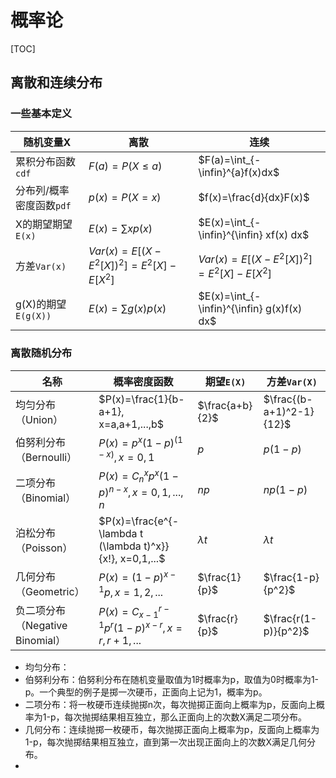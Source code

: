 # 概率论

[TOC]

## 离散和连续分布

### 一些基本定义

| 随机变量X                | 离散                                   | 连续                                       |
| ------------------------ | -------------------------------------- | ------------------------------------------ |
| 累积分布函数`cdf`        | $F(a) = P(X \leq a)$                   | $F(a)=\int_{-\infin}^{a}f(x)dx$            |
| 分布列/概率密度函数`pdf` | $p(x) = P(X=x)$                        | $f(x)=\frac{d}{dx}F(x)$                    |
| X的期望期望`E(x)`        | $E(x)=\sum xp(x)$                      | $E(x)=\int_{-\infin}^{\infin} xf(x) dx$    |
| 方差`Var(x)`             | $Var(x)=E[(X-E^2[X])^2]=E^2[X]-E[X^2]$ | $Var(x)=E[(X-E^2[X])^2]=E^2[X]-E[X^2]$     |
| g(X)的期望`E(g(X))`      | $E(x)=\sum g(x)p(x)$                   | $E(x)=\int_{-\infin}^{\infin} g(x)f(x) dx$ |

### 离散随机分布

| 名称                            | 概率密度函数                                              | 期望`E(X)`      | 方差`Var(X)`             |
| ------------------------------- | --------------------------------------------------------- | --------------- | ------------------------ |
| 均匀分布（Union）               | $P(x)=\frac{1}{b-a+1}, x=a,a+1,...,b$                     | $\frac{a+b}{2}$ | $\frac{(b-a+1)^2-1}{12}$ |
| 伯努利分布（Bernoulli）         | $P(x)=p^x (1-p)^{(1-x)}, x=0,1$                           | $p$             | $p(1-p)$                 |
| 二项分布（Binomial）            | $P(x)=C_n^x p^x (1-p)^{n-x}, x=0,1,...,n$                 | $np$            | $np(1-p)$                |
| 泊松分布（Poisson）             | $P(x)=\frac{e^{-\lambda t (\lambda t)^x}}{x!}, x=0,1,...$ | $\lambda t$     | $\lambda t$              |
| 几何分布（Geometric）           | $P(x)=(1-p)^{x-1}p, x=1,2,...$                            | $\frac{1}{p}$   | $\frac{1-p}{p^2}$        |
| 负二项分布（Negative Binomial） | $P(x)=C_{x-1}^{r-1} p^r (1-p)^{x-r}, x=r,r+1,...$         | $\frac{r}{p}$   | $\frac{r(1-p)}{p^2}$     |

- 均匀分布：
- 伯努利分布：伯努利分布在随机变量取值为1时概率为p，取值为0时概率为1-p。一个典型的例子是掷一次硬币，正面向上记为1，概率为p。
- 二项分布：将一枚硬币连续抛掷n次，每次抛掷正面向上概率为p，反面向上概率为1-p，每次抛掷结果相互独立，那么正面向上的次数X满足二项分布。
- 几何分布：连续抛掷一枚硬币，每次抛掷正面向上概率为p，反面向上概率为1-p，每次抛掷结果相互独立，直到第一次出现正面向上的次数X满足几何分布。
- 